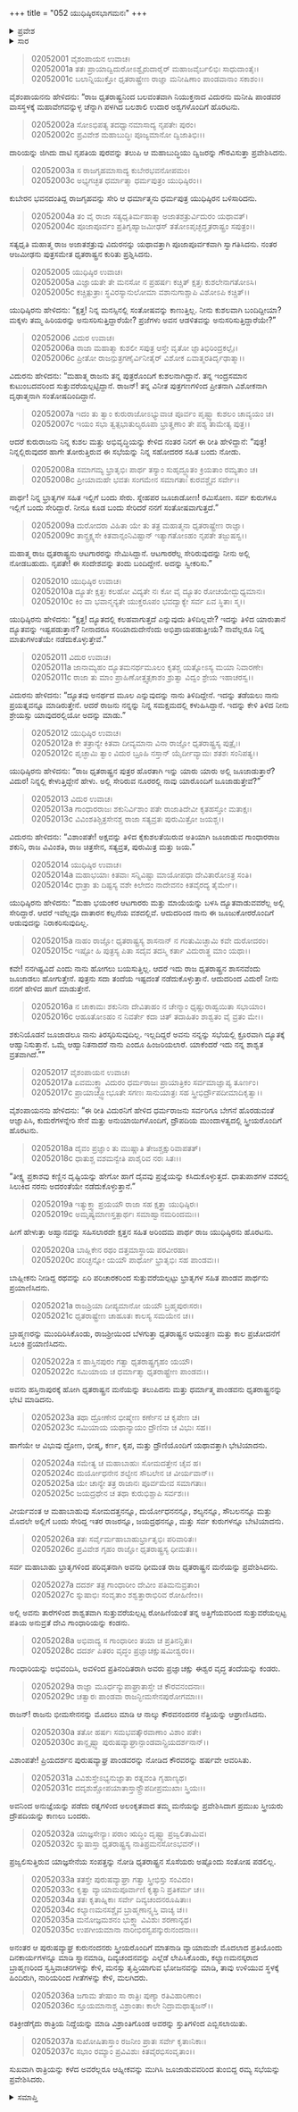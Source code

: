 +++
title = "052 ಯುಧಿಷ್ಠಿರಸಭಾಗಮನಃ"
+++

<details><summary>ಪ್ರವೇಶ</summary>


।।   ಓಂ ಓಂ ನಮೋ ನಾರಾಯಣಾಯ।।   ಶ್ರೀ ವೇದವ್ಯಾಸಾಯ ನಮಃ ।।

ಶ್ರೀ ಕೃಷ್ಣದ್ವೈಪಾಯನ ವೇದವ್ಯಾಸ ವಿರಚಿತ  

**ಶ್ರೀ ಮಹಾಭಾರತ**

**ಸಭಾ ಪರ್ವ**

**ದ್ಯೂತ ಪರ್ವ**

**ಅಧ್ಯಾಯ 52**

</details>


<details><summary>ಸಾರ</summary>

ವಿದುರನು ಇಂದ್ರಪ್ರಸ್ಥಕ್ಕೆ ಹೋಗಿ ಯುಧಿಷ್ಠಿರನಿಗೆ ಧೃತರಾಷ್ಟ್ರನ ಆಹ್ವಾನವನ್ನು ನೀಡುವುದು (1-10). “ನನಗಿಷ್ಟವಿದೆ ಎಂದು ನಾನು ಹೋಗಲು ಬಯಸುತ್ತಿಲ್ಲ. ಆದರೆ ಇದು ರಾಜ ಧೃತರಾಷ್ಟ್ರನ ಶಾಸನವೆಂದು ಜೂಜಾಡಲು ಹೋಗುತ್ತೇನೆ” ಎಂದು ಹೇಳಿ ಯುಧಿಷ್ಠಿರನು ತಮ್ಮಂದಿರು ಮತ್ತು ದ್ರೌಪದಿಯೊಡನೆ ಹಸ್ತಿನಾಪುರವನ್ನು ಸೇರಿದ್ದುದು (11-37).

</details>


> 02052001 ವೈಶಂಪಾಯನ ಉವಾಚ।  
02052001a ತತಃ ಪ್ರಾಯಾದ್ವಿದುರೋಽಶ್ವೈರುದಾರೈರ್
	ಮಹಾಜವೈರ್ಬಲಿಭಿಃ ಸಾಧುದಾಂತೈಃ।  
> 02052001c ಬಲಾನ್ನಿಯುಕ್ತೋ ಧೃತರಾಷ್ಟ್ರೇಣ ರಾಜ್ಞಾ
	ಮನೀಷಿಣಾಂ ಪಾಂಡವಾನಾಂ ಸಕಾಶಂ।।  

ವೈಶಂಪಾಯನನು ಹೇಳಿದನು: “ರಾಜ ಧೃತರಾಷ್ಟ್ರನಿಂದ ಬಲವಂತವಾಗಿ ನಿಯುಕ್ತನಾದ ವಿದುರನು ಮನೀಷಿ ಪಾಂಡವರ ವಾಸಸ್ಥಳಕ್ಕೆ ಮಹಾವೇಗವನ್ನುಳ್ಳ ಚೆನ್ನಾಗಿ ಪಳಗಿದ ಬಲಶಾಲಿ ಉದಾರ ಅಶ್ವಗಳೊಂದಿಗೆ ಹೊರಟನು.

> 02052002a ಸೋಽಭಿಪತ್ಯ ತದಧ್ವಾನಮಾಸಾದ್ಯ ನೃಪತೇಃ ಪುರಂ।  
02052002c ಪ್ರವಿವೇಶ ಮಹಾಬುದ್ಧಿಃ ಪೂಜ್ಯಮಾನೋ ದ್ವಿಜಾತಿಭಿಃ।।

ದಾರಿಯನ್ನು ಜಿಗಿದು ದಾಟಿ ನೃಪತಿಯ ಪುರವನ್ನು ತಲುಪಿ ಆ ಮಹಾಬುದ್ಧಿಯು ದ್ವಿಜರನ್ನು ಗೌರವಿಸುತ್ತಾ ಪ್ರವೇಶಿಸಿದನು.

> 02052003a ಸ ರಾಜಗೃಹಮಾಸಾದ್ಯ ಕುಬೇರಭವನೋಪಮಂ।   
02052003c ಅಭ್ಯಗಚ್ಛತ ಧರ್ಮಾತ್ಮಾ ಧರ್ಮಪುತ್ರಂ ಯುಧಿಷ್ಠಿರಂ।।

ಕುಬೇರನ ಭವನದಂತಿದ್ದ ರಾಜಗೃಹವನ್ನು ಸೇರಿ ಆ ಧರ್ಮಾತ್ಮನು ಧರ್ಮಪುತ್ರ ಯುಧಿಷ್ಠಿರನ ಬಳಿಸಾರಿದನು.

> 02052004a ತಂ ವೈ ರಾಜಾ ಸತ್ಯಧೃತಿರ್ಮಹಾತ್ಮಾ
	ಅಜಾತಶತ್ರುರ್ವಿದುರಂ ಯಥಾವತ್।  
> 02052004c ಪೂಜಾಪೂರ್ವಂ ಪ್ರತಿಗೃಹ್ಯಾಜಮೀಢಸ್
	ತತೋಽಪೃಚ್ಛದ್ಧೃತರಾಷ್ಟ್ರಂ ಸಪುತ್ರಂ।।  

ಸತ್ಯಧೃತಿ ಮಹಾತ್ಮ ರಾಜ ಅಜಾತಶತ್ರುವು ವಿದುರನನ್ನು ಯಥಾವತ್ತಾಗಿ ಪೂಜಾಪೂರ್ವಕವಾಗಿ ಸ್ವಾಗತಿಸಿದನು. ನಂತರ ಆಜಮೀಢನು ಪುತ್ರಸಮೇತ ಧೃತರಾಷ್ಟ್ರನ ಕುರಿತು ಪ್ರಶ್ನಿಸಿದನು.

> 02052005 ಯುಧಿಷ್ಠಿರ ಉವಾಚ।  
02052005a ವಿಜ್ಞಾಯತೇ ತೇ ಮನಸೋ ನ ಪ್ರಹರ್ಷಃ
	ಕಚ್ಚಿತ್ ಕ್ಷತ್ತಃ ಕುಶಲೇನಾಗತೋಽಸಿ।  
> 02052005c ಕಚ್ಚಿತ್ಪುತ್ರಾಃ ಸ್ಥವಿರಸ್ಯಾನುಲೋಮಾ
	ವಶಾನುಗಾಶ್ಚಾಪಿ ವಿಶೋಽಪಿ ಕಚ್ಚಿತ್।।  

ಯುಧಿಷ್ಠಿರನು ಹೇಳಿದನು: “ಕ್ಷತ್ತ! ನಿನ್ನ ಮನಸ್ಸಿನಲ್ಲಿ ಸಂತೋಷವನ್ನು ಕಾಣುತ್ತಿಲ್ಲ. ನೀನು ಕುಶಲವಾಗಿ ಬಂದಿದ್ದೀಯಾ? ಮಕ್ಕಳು ತಮ್ಮ ಹಿರಿಯರನ್ನು ಅನುಸರಿಸುತ್ತಿದ್ದಾರೆಯೇ? ಪ್ರಜೆಗಳು ಅವನ ಆಡಳಿತವನ್ನು ಅನುಸರಿಸುತ್ತಿದ್ದಾರೆಯೇ?”

> 02052006 ವಿದುರ ಉವಾಚ।  
02052006a ರಾಜಾ ಮಹಾತ್ಮಾ ಕುಶಲೀ ಸಪುತ್ರ
	ಆಸ್ತೇ ವೃತೋ ಜ್ಞಾತಿಭಿರಿಂದ್ರಕಲ್ಪೈಃ।  
> 02052006c ಪ್ರೀತೋ ರಾಜನ್ಪುತ್ರಗಣೈರ್ವಿನೀತೈರ್
	ವಿಶೋಕ ಏವಾತ್ಮರತಿರ್ದೃಢಾತ್ಮಾ।।  

ವಿದುರನು ಹೇಳಿದನು: “ಮಹಾತ್ಮ ರಾಜನು ತನ್ನ ಪುತ್ರರೊಂದಿಗೆ ಕುಶಲನಾಗಿದ್ದಾನೆ. ತನ್ನ ಇಂದ್ರಸಮಾನ ಕುಟುಂಬದವರಿಂದ ಸುತ್ತುವರೆಯಲ್ಪಟ್ಟಿದ್ದಾನೆ. ರಾಜನ್! ತನ್ನ ವಿನೀತ ಪುತ್ರಗಣಗಳಿಂದ ಪ್ರೀತನಾಗಿ ವಿಶೋಕನಾಗಿ ದೃಢಾತ್ಮನಾಗಿ ಸಂತೋಷದಿಂದಿದ್ದಾನೆ.

> 02052007a ಇದಂ ತು ತ್ವಾಂ ಕುರುರಾಜೋಽಭ್ಯುವಾಚ
	ಪೂರ್ವಂ ಪೃಷ್ಟ್ವಾ ಕುಶಲಂ ಚಾವ್ಯಯಂ ಚ।  
> 02052007c ಇಯಂ ಸಭಾ ತ್ವತ್ಸಭಾತುಲ್ಯರೂಪಾ
	ಭ್ರಾತೄಣಾಂ ತೇ ಪಶ್ಯ ತಾಮೇತ್ಯ ಪುತ್ರ।।  

ಆದರೆ ಕುರುರಾಜನು ನಿನ್ನ ಕುಶಲ ಮತ್ತು ಅಭಿವೃದ್ಧಿಯನ್ನು ಕೇಳಿದ ನಂತರ ನಿನಗೆ ಈ ರೀತಿ ಹೇಳಿದ್ದಾನೆ: “ಪುತ್ರ! ನಿನ್ನಲ್ಲಿರುವುದರ ಹಾಗೇ ತೋರುತ್ತಿರುವ ಈ ಸಭೆಯನ್ನು ನಿನ್ನ ಸಹೋದರರ ಸಹಿತ ಬಂದು ನೋಡು.

> 02052008a ಸಮಾಗಮ್ಯ ಭ್ರಾತೃಭಿಃ ಪಾರ್ಥ ತಸ್ಯಾಂ
	ಸುಹೃದ್ದ್ಯೂತಂ ಕ್ರಿಯತಾಂ ರಮ್ಯತಾಂ ಚ।  
> 02052008c ಪ್ರೀಯಾಮಹೇ ಭವತಃ ಸಂಗಮೇನ
	ಸಮಾಗತಾಃ ಕುರವಶ್ಚೈವ ಸರ್ವೇ।।  

ಪಾರ್ಥ! ನಿನ್ನ ಭ್ರಾತೃಗಳ ಸಹಿತ ಇಲ್ಲಿಗೆ ಬಂದು ಸೇರು. ಸ್ನೇಹಪರ ಜೂಜಾಡೋಣ! ರಮಿಸೋಣ. ಸರ್ವ ಕುರುಗಳೂ ಇಲ್ಲಿಗೆ ಬಂದು ಸೇರಿದ್ದಾರೆ. ನೀನೂ ಕೂಡ ಬಂದು ಸೇರಿದರೆ ನನಗೆ ಸಂತೋಷವಾಗುತ್ತದೆ.”

> 02052009a ದುರೋದರಾ ವಿಹಿತಾ ಯೇ ತು ತತ್ರ
	ಮಹಾತ್ಮನಾ ಧೃತರಾಷ್ಟ್ರೇಣ ರಾಜ್ಞಾ।  
> 02052009c ತಾನ್ದ್ರಕ್ಷ್ಯಸೇ ಕಿತವಾನ್ಸಂನಿವಿಷ್ಟಾನ್
	ಇತ್ಯಾಗತೋಽಹಂ ನೃಪತೇ ತಜ್ಜುಷಸ್ವ।।  

ಮಹಾತ್ಮ ರಾಜ ಧೃತರಾಷ್ಟ್ರನು ಆಟಗಾರರನ್ನು ನೇಮಿಸಿದ್ದಾನೆ. ಆಟಗಾರರೆಲ್ಲ ಸೇರಿರುವುದನ್ನು ನೀನು ಅಲ್ಲಿ ನೋಡಬಹುದು. ನೃಪತೇ! ಈ ಸಂದೇಶವನ್ನು ತಂದು ಬಂದಿದ್ದೇನೆ. ಅದನ್ನು ಸ್ವೀಕರಿಸು.”

> 02052010 ಯುಧಿಷ್ಠಿರ ಉವಾಚ।  
02052010a ದ್ಯೂತೇ ಕ್ಷತ್ತಃ ಕಲಹೋ ವಿದ್ಯತೇ ನಃ
	ಕೋ ವೈ ದ್ಯೂತಂ ರೋಚಯೇದ್ಬುಧ್ಯಮಾನಃ।   
> 02052010c ಕಿಂ ವಾ ಭವಾನ್ಮನ್ಯತೇ ಯುಕ್ತರೂಪಂ
	ಭವದ್ವಾಕ್ಯೇ ಸರ್ವ ಏವ ಸ್ಥಿತಾಃ ಸ್ಮ।।   

ಯುಧಿಷ್ಠಿರನು ಹೇಳಿದನು: “ಕ್ಷತ್ತ! ದ್ಯೂತದಲ್ಲಿ ಕಲಹವಾಗುತ್ತದೆ ಎನ್ನುವುದು ತಿಳಿದಿಲ್ಲವೇ? ಇದನ್ನು ತಿಳಿದ ಯಾರುತಾನೆ ದ್ಯೂತವನ್ನು ಇಷ್ಟಪಡುತ್ತಾನೆ? ನೀನಾದರೂ ಸರಿಯಾದುದೇನೆಂದು ಅಭಿಪ್ರಾಯಪಡುತ್ತೀಯೆ? ನಾವೆಲ್ಲರೂ ನಿನ್ನ ಮಾತುಗಳಂತೆಯೇ ನಡೆದುಕೊಳ್ಳುತ್ತೇವೆ.”

> 02052011 ವಿದುರ ಉವಾಚ।  
02052011a ಜಾನಾಮ್ಯಹಂ ದ್ಯೂತಮನರ್ಥಮೂಲಂ
	ಕೃತಶ್ಚ ಯತ್ನೋಽಸ್ಯ ಮಯಾ ನಿವಾರಣೇ।  
> 02052011c ರಾಜಾ ತು ಮಾಂ ಪ್ರಾಹಿಣೋತ್ತ್ವತ್ಸಕಾಶಂ
	ಶ್ರುತ್ವಾ ವಿದ್ವಂ ಶ್ರೇಯ ಇಹಾಚರಸ್ವ।।  

ವಿದುರನು ಹೇಳಿದನು: “ದ್ಯೂತವು ಅನರ್ಥದ ಮೂಲ ಎನ್ನುವುದನ್ನು ನಾನು ತಿಳಿದಿದ್ದೇನೆ. ಇದನ್ನು ತಡೆಯಲು ನಾನು ಪ್ರಯತ್ನವನ್ನೂ ಮಾಡಿರುತ್ತೇನೆ. ಆದರೆ ರಾಜನು ನನ್ನನ್ನು ನಿನ್ನ ಸಮಕ್ಷಮದಲ್ಲಿ ಕಳುಹಿಸಿದ್ದಾನೆ. ಇದನ್ನು ಕೇಳಿ ತಿಳಿದ ನೀನು ಶ್ರೇಯಸ್ಸು ಯಾವುದರಲ್ಲಿಯೋ ಅದನ್ನು ಮಾಡು.”

> 02052012 ಯುಧಿಷ್ಠಿರ ಉವಾಚ।  
02052012a ಕೇ ತತ್ರಾನ್ಯೇ ಕಿತವಾ ದೀವ್ಯಮಾನಾ
	ವಿನಾ ರಾಜ್ಞೋ ಧೃತರಾಷ್ಟ್ರಸ್ಯ ಪುತ್ರೈಃ।  
> 02052012c ಪೃಚ್ಛಾಮಿ ತ್ವಾಂ ವಿದುರ ಬ್ರೂಹಿ ನಸ್ತಾನ್
	ಯೈರ್ದೀವ್ಯಾಮಃ ಶತಶಃ ಸಂನಿಪತ್ಯ।।  

ಯುಧಿಷ್ಠಿರನು ಹೇಳಿದನು: “ರಾಜ ಧೃತರಾಷ್ಟ್ರನ ಪುತ್ರರ ಹೊರತಾಗಿ ಇನ್ನು ಯಾರು ಯಾರು ಅಲ್ಲಿ ಜೂಜಾಡುತ್ತಾರೆ? ವಿದುರ! ನಿನ್ನಲ್ಲಿ ಕೇಳುತ್ತಿದ್ದೇನೆ ಹೇಳು. ಅಲ್ಲಿ ಸೇರಿರುವ ನೂರರಲ್ಲಿ ನಾವು ಯಾರೊಂದಿಗೆ ಜೂಜಾಡುತ್ತೇವೆ?”

> 02052013 ವಿದುರ ಉವಾಚ।  
02052013a ಗಾಂಧಾರರಾಜಃ ಶಕುನಿರ್ವಿಶಾಂ ಪತೇ
	ರಾಜಾತಿದೇವೀ ಕೃತಹಸ್ತೋ ಮತಾಕ್ಷಃ।  
> 02052013c ವಿವಿಂಶತಿಶ್ಚಿತ್ರಸೇನಶ್ಚ ರಾಜಾ
	ಸತ್ಯವ್ರತಃ ಪುರುಮಿತ್ರೋ ಜಯಶ್ಚ।।  

ವಿದುರನು ಹೇಳಿದನು: “ವಿಶಾಂಪತೇ! ಅಕ್ಷವನ್ನು ತಿಳಿದ ಕೈಕುಶಲತೆಯಿರುವ ಅತಿಯಾಗಿ ಜೂಜಾಡುವ ಗಾಂಧಾರರಾಜ ಶಕುನಿ, ರಾಜ ವಿವಿಂಶತಿ, ರಾಜ ಚಿತ್ರಸೇನ, ಸತ್ಯವ್ರತ, ಪುರುಮಿತ್ರ ಮತ್ತು ಜಯ.”

> 02052014 ಯುಧಿಷ್ಠಿರ ಉವಾಚ।  
02052014a ಮಹಾಭಯಾಃ ಕಿತವಾಃ ಸನ್ನಿವಿಷ್ಟಾ
	ಮಾಯೋಪಧಾ ದೇವಿತಾರೋಽತ್ರ ಸಂತಿ।  
> 02052014c ಧಾತ್ರಾ ತು ದಿಷ್ಟಸ್ಯ ವಶೇ ಕಿಲೇದಂ
	ನಾದೇವನಂ ಕಿತವೈರದ್ಯ ತೈರ್ಮೇ।।  

ಯುಧಿಷ್ಠಿರನು ಹೇಳಿದನು: “ಮಹಾ ಭಯಂಕರ ಆಟಗಾರರು ಮತ್ತು ಮಾಯೆಯನ್ನು ಬಳಸಿ ದ್ಯೂತವಾಡುವವರೆಲ್ಲ ಅಲ್ಲಿ ಸೇರಿದ್ದಾರೆ. ಆದರೆ ಇವೆಲ್ಲವೂ ದಾತಾರನ ಕಲ್ಪನೆಯ ವಶದಲ್ಲಿವೆ. ಆದುದರಿಂದ ನಾನು ಈ ಜೂಜುಕೋರರೊಂದಿಗೆ ಆಡುವುದನ್ನು ನಿರಾಕರಿಸುವುದಿಲ್ಲ.

> 02052015a ನಾಹಂ ರಾಜ್ಞೋ ಧೃತರಾಷ್ಟ್ರಸ್ಯ ಶಾಸನಾನ್
	ನ ಗಂತುಮಿಚ್ಛಾಮಿ ಕವೇ ದುರೋದರಂ।  
> 02052015c ಇಷ್ಟೋ ಹಿ ಪುತ್ರಸ್ಯ ಪಿತಾ ಸದೈವ
	ತದಸ್ಮಿ ಕರ್ತಾ ವಿದುರಾತ್ಥ ಮಾಂ ಯಥಾ।।  

ಕವೇ! ನನಗಿಷ್ಟವಿದೆ ಎಂದು ನಾನು ಹೋಗಲು ಬಯಸುತ್ತಿಲ್ಲ. ಆದರೆ ಇದು ರಾಜ ಧೃತರಾಷ್ಟ್ರನ ಶಾಸನವೆಂದು ಜೂಜಾಡಲು ಹೋಗುತ್ತೇನೆ. ಪುತ್ರನು ಸದಾ ತಂದೆಯ ಇಷ್ಟದಂತೆ ನಡೆದುಕೊಳ್ಳುತ್ತಾನೆ. ಆದುದರಿಂದ ವಿದುರ! ನೀನು ನನಗೆ ಹೇಳಿದ ಹಾಗೆ ಮಾಡುತ್ತೇನೆ.

> 02052016a ನ ಚಾಕಾಮಃ ಶಕುನಿನಾ ದೇವಿತಾಹಂ
	ನ ಚೇನ್ಮಾಂ ಧೃಷ್ಣುರಾಹ್ವಯಿತಾ ಸಭಾಯಾಂ।  
> 02052016c ಆಹೂತೋಽಹಂ ನ ನಿವರ್ತೇ ಕದಾ ಚಿತ್
	ತದಾಹಿತಂ ಶಾಶ್ವತಂ ವೈ ವ್ರತಂ ಮೇ।।  

ಶಕುನಿಯೊಡನೆ ಜೂಜಾಡಲೂ ನಾನು ತಿರಸ್ಕರಿಸುವುದಿಲ್ಲ. ಇಲ್ಲದಿದ್ದರೆ ಅವನು ನನ್ನನ್ನು ಸಭೆಯಲ್ಲಿ ಕ್ರೂರವಾಗಿ ದ್ಯೂತಕ್ಕೆ ಆಹ್ವಾನಿಸುತ್ತಾನೆ. ಒಮ್ಮೆ ಆಹ್ವಾನಿತನಾದರೆ ನಾನು ಎಂದೂ ಹಿಂಜರಿಯಲಾರೆ. ಯಾಕೆಂದರೆ ಇದು ನನ್ನ ಶಾಶ್ವತ ವ್ರತವಾಗಿದೆ.””

> 02052017 ವೈಶಂಪಾಯನ ಉವಾಚ।  
02052017a ಏವಮುಕ್ತ್ವಾ ವಿದುರಂ ಧರ್ಮರಾಜಃ
	ಪ್ರಾಯಾತ್ರಿಕಂ ಸರ್ವಮಾಜ್ಞಾಪ್ಯ ತೂರ್ಣಂ।  
> 02052017c ಪ್ರಾಯಾಚ್ಛ್ವೋಭೂತೇ ಸಗಣಃ ಸಾನುಯಾತ್ರಃ
	ಸಹ ಸ್ತ್ರೀಭಿರ್ದ್ರೌಪದೀಮಾದಿಕೃತ್ವಾ।।  

ವೈಶಂಪಾಯನನು ಹೇಳಿದನು: “ಈ ರೀತಿ ವಿದುರನಿಗೆ ಹೇಳಿದ ಧರ್ಮರಾಜನು ಸರ್ವರಿಗೂ ಬೇಗನೆ ಹೊರಡುವಂತೆ ಆಜ್ಞಾಪಿಸಿ, ಕುದುರೆಗಳನ್ನೇರಿ ಸೇನೆ ಮತ್ತು ಅನುಯಾಯಿಗಳೊಂದಿಗೆ, ದ್ರೌಪದಿಯ ಮುಂದಾಳತ್ವದಲ್ಲಿ ಸ್ತ್ರೀಯರೊಂದಿಗೆ ಹೊರಟನು.

> 02052018a ದೈವಂ ಪ್ರಜ್ಞಾಂ ತು ಮುಷ್ಣಾತಿ ತೇಜಶ್ಚಕ್ಷುರಿವಾಪತತ್।   
02052018c ಧಾತುಶ್ಚ ವಶಮನ್ವೇತಿ ಪಾಶೈರಿವ ನರಃ ಸಿತಃ।।

“ತೀಕ್ಷ್ಣ ಪ್ರಕಾಶವು ಕಣ್ಣಿನ ದೃಷ್ಟಿಯನ್ನು ಹೇಗೋ ಹಾಗೆ ದೈವವು ಪ್ರಜ್ಞೆಯನ್ನು ಕಸಿದುಕೊಳ್ಳುತ್ತದೆ. ಧಾತುಪಾಶಗಳ ವಶದಲ್ಲಿ ಸಿಲುಕಿದ ನರನು ಅದರಂತೆಯೇ ನಡೆದುಕೊಳ್ಳುತ್ತಾನೆ.”

> 02052019a ಇತ್ಯುಕ್ತ್ವಾ ಪ್ರಯಯೌ ರಾಜಾ ಸಹ ಕ್ಷತ್ತ್ರಾ ಯುಧಿಷ್ಠಿರಃ।  
02052019c ಅಮೃಷ್ಯಮಾಣಸ್ತತ್ಪಾರ್ಥಃ ಸಮಾಹ್ವಾನಮರಿಂದಮಃ।।

ಹೀಗೆ ಹೇಳುತ್ತಾ ಅಹ್ವಾನವನ್ನು ಸಹಿಸಲಾರದೇ ಕ್ಷತ್ತನ ಸಹಿತ ಅರಿಂದಮ ಪಾರ್ಥ ರಾಜ ಯುಧಿಷ್ಠಿರನು ಹೊರಟನು.

> 02052020a ಬಾಹ್ಲಿಕೇನ ರಥಂ ದತ್ತಮಾಸ್ಥಾಯ ಪರವೀರಹಾ।  
02052020c ಪರಿಚ್ಛನ್ನೋ ಯಯೌ ಪಾರ್ಥೋ ಭ್ರಾತೃಭಿಃ ಸಹ ಪಾಂಡವಃ।।

ಬಾಹ್ಲೀಕನು ನೀಡಿದ್ದ ರಥವನ್ನು ಏರಿ ಪರಿಚಾರಕರಿಂದ ಸುತ್ತುವರೆಯಲ್ಪಟ್ಟು ಭ್ರಾತೃಗಳ ಸಹಿತ ಪಾಂಡವ ಪಾರ್ಥನು ಪ್ರಯಾಣಿಸಿದನು.

> 02052021a ರಾಜಶ್ರಿಯಾ ದೀಪ್ಯಮಾನೋ ಯಯೌ ಬ್ರಹ್ಮಪುರಃಸರಃ।   
02052021c ಧೃತರಾಷ್ಟ್ರೇಣ ಚಾಹೂತಃ ಕಾಲಸ್ಯ ಸಮಯೇನ ಚ।।

ಬ್ರಾಹ್ಮಣರನ್ನು ಮುಂದಿರಿಸಿಕೊಂಡು, ರಾಜಶ್ರೀಯಿಂದ ಬೆಳಗುತ್ತಾ ಧೃತರಾಷ್ಟ್ರನ ಆಮಂತ್ರಣ ಮತ್ತು ಕಾಲ ಪ್ರಚೋದನೆಗೆ ಸಿಲುಕಿ ಪ್ರಯಾಣಿಸಿದನು.

> 02052022a ಸ ಹಾಸ್ತಿನಪುರಂ ಗತ್ವಾ ಧೃತರಾಷ್ಟ್ರಗೃಹಂ ಯಯೌ।  
02052022c ಸಮಿಯಾಯ ಚ ಧರ್ಮಾತ್ಮಾ ಧೃತರಾಷ್ಟ್ರೇಣ ಪಾಂಡವಃ।।

ಅವನು ಹಸ್ತಿನಾಪುರಕ್ಕೆ ಹೋಗಿ ಧೃತರಾಷ್ಟ್ರನ ಮನೆಯನ್ನು ತಲುಪಿದನು ಮತ್ತು ಧರ್ಮಾತ್ಮ ಪಾಂಡವನು ಧೃತರಾಷ್ಟ್ರನನ್ನು ಭೇಟಿ ಮಾಡಿದನು.

> 02052023a ತಥಾ ದ್ರೋಣೇನ ಭೀಷ್ಮೇಣ ಕರ್ಣೇನ ಚ ಕೃಪೇಣ ಚ।  
02052023c ಸಮಿಯಾಯ ಯಥಾನ್ಯಾಯಂ ದ್ರೌಣಿನಾ ಚ ವಿಭುಃ ಸಹ।।

ಹಾಗೆಯೇ ಆ ವಿಭುವು ದ್ರೋಣ, ಭೀಷ್ಮ, ಕರ್ಣ, ಕೃಪ, ಮತ್ತು ದ್ರೌಣಿಯೊಂದಿಗೆ ಯಥಾವತ್ತಾಗಿ ಭೇಟಿಯಾದನು.

> 02052024a ಸಮೇತ್ಯ ಚ ಮಹಾಬಾಹುಃ ಸೋಮದತ್ತೇನ ಚೈವ ಹ।  
02052024c ದುರ್ಯೋಧನೇನ ಶಲ್ಯೇನ ಸೌಬಲೇನ ಚ ವೀರ್ಯವಾನ್।।  
02052025a ಯೇ ಚಾನ್ಯೇ ತತ್ರ ರಾಜಾನಃ ಪೂರ್ವಮೇವ ಸಮಾಗತಾಃ।  
02052025c ಜಯದ್ರಥೇನ ಚ ತಥಾ ಕುರುಭಿಶ್ಚಾಪಿ ಸರ್ವಶಃ।।

ವೀರ್ಯವಂತ ಆ ಮಹಾಬಾಹುವು ಸೋಮದತ್ತನನ್ನೂ, ದುರ್ಯೋಧನನನ್ನೂ, ಶಲ್ಯನನ್ನೂ, ಸೌಬಲನನ್ನೂ ಮತ್ತು ಮೊದಲೇ ಅಲ್ಲಿಗೆ ಬಂದು ಸೇರಿದ್ದ ಇತರ ರಾಜರನ್ನೂ, ಜಯದ್ರಥನನ್ನೂ, ಮತ್ತು ಸರ್ವ ಕುರುಗಳನ್ನೂ ಬೇಟಿಯಾದನು.

> 02052026a ತತಃ ಸರ್ವೈರ್ಮಹಾಬಾಹುರ್ಭ್ರಾತೃಭಿಃ ಪರಿವಾರಿತಃ।  
02052026c ಪ್ರವಿವೇಶ ಗೃಹಂ ರಾಜ್ಞೋ ಧೃತರಾಷ್ಟ್ರಸ್ಯ ಧೀಮತಃ।।

ಸರ್ವ ಮಹಾಬಾಹು ಭ್ರಾತೃಗಳಿಂದ ಪರಿವೃತನಾಗಿ ಅವನು ಧೀಮಂತ ರಾಜ ಧೃತರಾಷ್ಟ್ರನ ಮನೆಯನ್ನು ಪ್ರವೇಶಿಸಿದನು.

> 02052027a ದದರ್ಶ ತತ್ರ ಗಾಂಧಾರೀಂ ದೇವೀಂ ಪತಿಮನುವ್ರತಾಂ।  
02052027c ಸ್ನುಷಾಭಿಃ ಸಂವೃತಾಂ ಶಶ್ವತ್ತಾರಾಭಿರಿವ ರೋಹಿಣೀಂ।।

ಅಲ್ಲಿ ಅವನು ತಾರೆಗಳಿಂದ ಶಾಶ್ವತವಾಗಿ ಸುತ್ತುವರೆಯಲ್ಪಟ್ಟ ರೋಹಿಣಿಯಂತೆ ತನ್ನ ಅತ್ತಿಗೆಯವರಿಂದ ಸುತ್ತುವರೆಯಲ್ಪಟ್ಟ ಪತಿಯ ಅನುವ್ರತೆ ದೇವಿ ಗಾಂಧಾರಿಯನ್ನು ಕಂಡನು.

> 02052028a ಅಭಿವಾದ್ಯ ಸ ಗಾಂಧಾರೀಂ ತಯಾ ಚ ಪ್ರತಿನನ್ದಿತಃ।  
02052028c ದದರ್ಶ ಪಿತರಂ ವೃದ್ಧಂ ಪ್ರಜ್ಞಾಚಕ್ಷುಷಮೀಶ್ವರಂ।।

ಗಾಂಧಾರಿಯನ್ನು ಅಭಿವಂದಿಸಿ, ಅವಳಿಂದ ಪ್ರತಿನಂದಿತರಾಗಿ ಅವರು ಪ್ರಜ್ಞಾಚಕ್ಷು ಈಶ್ವರ ವೃದ್ಧ ತಂದೆಯನ್ನು ಕಂಡರು.

> 02052029a ರಾಜ್ಞಾ ಮೂರ್ಧನ್ಯುಪಾಘ್ರಾತಾಸ್ತೇ ಚ ಕೌರವನಂದನಾಃ।  
02052029c ಚತ್ವಾರಃ ಪಾಂಡವಾ ರಾಜನ್ಭೀಮಸೇನಪುರೋಗಮಾಃ।।

ರಾಜನ್! ರಾಜನು ಭೀಮಸೇನನನ್ನು ಮೊದಲು ಮಾಡಿ ಆ ನಾಲ್ಕು ಕೌರವನಂದನರ ನೆತ್ತಿಯನ್ನು ಆಘ್ರಾಣಿಸಿದನು.

> 02052030a ತತೋ ಹರ್ಷಃ ಸಮಭವತ್ಕೌರವಾಣಾಂ ವಿಶಾಂ ಪತೇ।  
02052030c ತಾನ್ದೃಷ್ಟ್ವಾ ಪುರುಷವ್ಯಾಘ್ರಾನ್ಪಾಂಡವಾನ್ಪ್ರಿಯದರ್ಶನಾನ್।।

ವಿಶಾಂಪತೇ! ಪ್ರಿಯದರ್ಶನ ಪುರುಷವ್ಯಾಘ್ರ ಪಾಂಡವರನ್ನು ನೋಡಿದ ಕೌರವರನ್ನು ಹರ್ಷವೇ ಆವರಿಸಿತು.

> 02052031a ವಿವಿಶುಸ್ತೇಽಭ್ಯನುಜ್ಞಾತಾ ರತ್ನವಂತಿ ಗೃಹಾಣ್ಯಥ।  
02052031c ದದೃಶುಶ್ಚೋಪಯಾತಾಸ್ತಾನ್ದ್ರೌಪದೀಪ್ರಮುಖಾಃ ಸ್ತ್ರಿಯಃ।।

ಅವನಿಂದ ಅನುಜ್ಞೆಯನ್ನು ಪಡೆದು ರತ್ನಗಳಿಂದ ಅಲಂಕೃತವಾದ ತಮ್ಮ ಮನೆಯನ್ನು ಪ್ರವೇಶಿಸಿದಾಗ ಪ್ರಮುಖ ಸ್ತ್ರೀಯರು ದ್ರೌಪದಿಯನ್ನು ಕಾಣಲು ಬಂದರು.

> 02052032a ಯಾಜ್ಞಸೇನ್ಯಾಃ ಪರಾಂ ಋದ್ಧಿಂ ದೃಷ್ಟ್ವಾ ಪ್ರಜ್ವಲಿತಾಮಿವ।   
02052032c ಸ್ನುಷಾಸ್ತಾ ಧೃತರಾಷ್ಟ್ರಸ್ಯ ನಾತಿಪ್ರಮನಸೋಽಭವನ್।।

ಪ್ರಜ್ವಲಿಸುತ್ತಿರುವ ಯಾಜ್ಞಸೇನೆಯ ಸಂಪತ್ತನ್ನು ನೋಡಿ ಧೃತರಾಷ್ಟ್ರನ ಸೊಸೆಯರು ಅಷ್ಟೊಂದು ಸಂತೋಷ ಪಡಲಿಲ್ಲ.

> 02052033a ತತಸ್ತೇ ಪುರುಷವ್ಯಾಘ್ರಾ ಗತ್ವಾ ಸ್ತ್ರೀಭಿಸ್ತು ಸಂವಿದಂ।  
02052033c ಕೃತ್ವಾ ವ್ಯಾಯಾಮಪೂರ್ವಾಣಿ ಕೃತ್ಯಾನಿ ಪ್ರತಿಕರ್ಮ ಚ।।   
02052034a ತತಃ ಕೃತಾಹ್ನಿಕಾಃ ಸರ್ವೇ ದಿವ್ಯಚಂದನರೂಷಿತಾಃ।  
02052034c ಕಲ್ಯಾಣಮನಸಶ್ಚೈವ ಬ್ರಾಹ್ಮಣಾನ್ಸ್ವಸ್ತಿ ವಾಚ್ಯ ಚ।।  
02052035a ಮನೋಜ್ಞಮಶನಂ ಭುಕ್ತ್ವಾ ವಿವಿಶುಃ ಶರಣಾನ್ಯಥ।   
02052035c ಉಪಗೀಯಮಾನಾ ನಾರೀಭಿರಸ್ವಪನ್ಕುರುನಂದನಾಃ।।

ಅನಂತರ ಆ ಪುರುಷವ್ಯಾಘ್ರ ಕುರುನಂದನರು ಸ್ತ್ರೀಯರೊಂದಿಗೆ ಮಾತನಾಡಿ ವ್ಯಾಯಾಮವೇ ಮೊದಲಾದ ಪ್ರತಿಯೊಂದು ದಿನಕಾರ್ಯಗಳನ್ನೂ ಮಾಡಿ ಸ್ನಾನಮಾಡಿ, ದಿವ್ಯಚಂದನವನ್ನು ಎಲ್ಲೆಡೆ ಲೇಪಿಸಿಕೊಂಡು, ಕಲ್ಯಾಣಮನಸ್ಕರಾದ ಬ್ರಾಹ್ಮಣರಿಂದ ಸ್ವಸ್ತಿವಾಚನಗಳನ್ನು ಕೇಳಿ, ಮನಸ್ಸು ತೃಪ್ತಿಯಾಗುವ ಭೋಜನವನ್ನು ಮಾಡಿ, ತಾವು ಉಳಿಯುವ ಸ್ಥಳಕ್ಕೆ ಹಿಂದಿರುಗಿ, ನಾರಿಯರಿಂದ ಗೀತೆಗಳನ್ನು ಕೇಳಿ, ಮಲಗಿದರು.

> 02052036a ಜಗಾಮ ತೇಷಾಂ ಸಾ ರಾತ್ರಿಃ ಪುಣ್ಯಾ ರತಿವಿಹಾರಿಣಾಂ।  
02052036c ಸ್ತೂಯಮಾನಾಶ್ಚ ವಿಶ್ರಾಂತಾಃ ಕಾಲೇ ನಿದ್ರಾಮಥಾತ್ಯಜನ್।।

ರತಿಕ್ರೀಡೆಗೈದು ರಾತ್ರಿಯ ನಿದ್ದೆಯನ್ನು ಮಾಡಿ ವಿಶ್ರಾಂತಿಗೊಂಡ ಅವರನ್ನು ಸ್ತುತಿಗಳಿಂದ ಎಬ್ಬಿಸಲಾಯಿತು.

> 02052037a ಸುಖೋಷಿತಾಸ್ತಾಂ ರಜನೀಂ ಪ್ರಾತಃ ಸರ್ವೇ ಕೃತಾಃನಿಕಾಃ।  
02052037c ಸಭಾಂ ರಮ್ಯಾಂ ಪ್ರವಿವಿಶುಃ ಕಿತವೈರಭಿಸಂವೃತಾಂ।।

ಸುಖವಾಗಿ ರಾತ್ರಿಯನ್ನು ಕಳೆದ ಅವರೆಲ್ಲರೂ ಆಹ್ನೀಕವನ್ನು ಮುಗಿಸಿ ಜೂಜಾಡುವವರಿಂದ ತುಂಬಿದ್ದ ರಮ್ಯ ಸಭೆಯನ್ನು ಪ್ರವೇಶಿಸಿದರು.

<details><summary>ಸಮಾಪ್ತಿ</summary>


ಇತಿ ಶ್ರೀ ಮಹಾಭಾರತೇ ಸಭಾಪರ್ವಣಿ ದ್ಯೂತಪರ್ವಣಿ ಯುಧಿಷ್ಠಿರಸಭಾಗಮನೇ ದ್ವಿಪಂಚಶತ್ತಮೋಽಧ್ಯಾಯಃ।।  
ಇದು ಶ್ರೀ ಮಹಾಭಾರತದಲ್ಲಿ ಸಭಾಪರ್ವದಲ್ಲಿ ದ್ಯೂತಪರ್ವದಲ್ಲಿ ಯುಧಿಷ್ಠಿರಸಭಾಗಮನ ಎನ್ನುವ ಐವತ್ತೆರಡನೆಯ ಅಧ್ಯಾಯವು.


</details>
